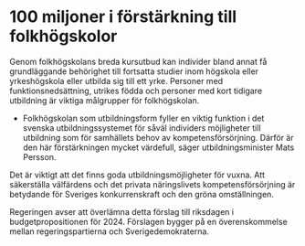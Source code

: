 # 100 miljoner i förstärkning till folkhögskolor

Genom folkhögskolans breda kursutbud kan individer bland annat få grundläggande behörighet till fortsatta studier inom högskola eller yrkeshögskola eller utbilda sig till ett yrke. Personer med funktionsnedsättning, utrikes födda och personer med kort tidigare utbildning är viktiga målgrupper för folkhögskolan.

- Folkhögskolan som utbildningsform fyller en viktig funktion i det svenska utbildningssystemet för såväl individers möjligheter till utbildning som för samhällets behov av kompetensförsörjning. Därför är den här förstärkningen mycket värdefull, säger utbildningsminister Mats Persson.

Det är viktigt att det finns goda utbildningsmöjligheter för vuxna. Att säkerställa välfärdens och det privata näringslivets kompetensförsörjning är betydande för Sveriges konkurrenskraft och den gröna omställningen.

Regeringen avser att överlämna detta förslag till riksdagen i budgetpropositionen för 2024. Förslagen bygger på en överenskommelse mellan regeringspartierna och Sverigedemokraterna.
